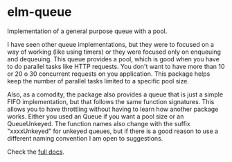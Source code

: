 # elm-queue

Implementation of a general purpose queue with a pool.

I have seen other queue implementations, but they were to focused on a way of working (like using timers) or they were
focused only on enqueuing and dequeuing. This queue provides a pool, which is good when you have to do parallel tasks
like HTTP requests. You don't want to have more than 10 or 20 o 30 concurrent requests on you application. This package
helps keep the number of parallel tasks limited to a specific pool size.

Also, as a comodity, the package also provides a queue that is just a simple FIFO implementation, but that follows the
same function signatures. This allows you to have throttling without having to learn how another package works. Either
you used an Queue if you want a pool size or an QueueUnkeyed. The function names also change with the suffix "xxxxUnkeyed"
for unkeyed queues, but if there is a good reason to use a different naming convention I am open to suggestions.

Check the [full docs](https://package.elm-lang.org/packages/francescortiz/elm-queue/latest/Queue).

